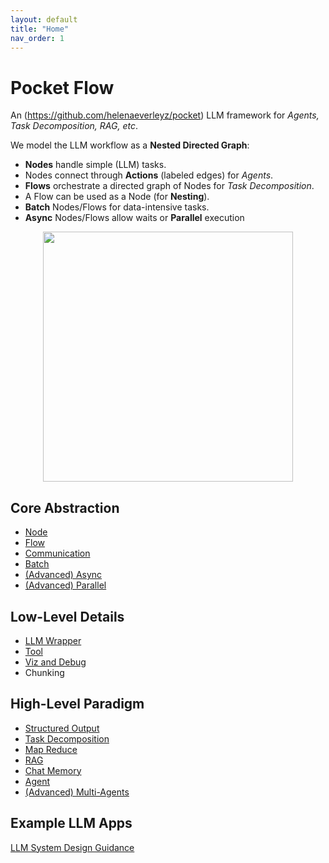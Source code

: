 ```yaml
---
layout: default
title: "Home"
nav_order: 1
---
```


# Pocket Flow

An (https://github.com/helenaeverleyz/pocket) LLM framework for *Agents, Task Decomposition, RAG, etc*.


We model the LLM workflow as a **Nested Directed Graph**:
- **Nodes** handle simple (LLM) tasks.
- Nodes connect through **Actions** (labeled edges) for *Agents*.  
- **Flows** orchestrate a directed graph of Nodes for *Task Decomposition*.
- A Flow can be used as a Node (for **Nesting**).
- **Batch** Nodes/Flows for data-intensive tasks.
- **Async** Nodes/Flows allow waits or **Parallel** execution


<div align="center">
  <img src="https://github.com/the-pocket/PocketFlow/raw/main/assets/minillmflow.jpg?raw=true" width="400"/>
</div>

## Core Abstraction

- [Node](./node.md)
- [Flow](./flow.md)
- [Communication](./communication.md)
- [Batch](./batch.md)
- [(Advanced) Async](./async.md)
- [(Advanced) Parallel](./parallel.md)

## Low-Level Details

- [LLM Wrapper](./llm.md)
- [Tool](./tool.md)
- [Viz and Debug](./viz.md)
- Chunking

## High-Level Paradigm

- [Structured Output](./structure.md)
- [Task Decomposition](./decomp.md)
- [Map Reduce](./mapreduce.md)
- [RAG](./rag.md)
- [Chat Memory](./memory.md)
- [Agent](./agent.md)
- [(Advanced) Multi-Agents](./multi_agent.md)

## Example LLM Apps

[LLM System Design Guidance](./guide.md)

